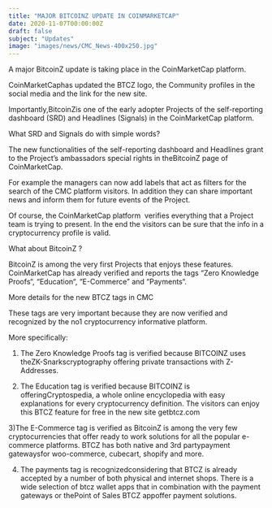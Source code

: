 ```yaml
---
title: "MAJOR BITCOINZ UPDATE IN COINMARKETCAP"
date: 2020-11-07T00:00:00Z
draft: false
subject: "Updates"
image: "images/news/CMC_News-400x250.jpg"
---
```


A major BitcoinZ update is taking place in the CoinMarketCap platform.

CoinMarketCaphas updated the BTCZ logo, the Community profiles in the social media and the link for the new site.

Importantly,BitcoinZis one of the early adopter Projects of the self-reporting dashboard (SRD) and Headlines (Signals) in the CoinMarketCap platform.

What SRD and Signals do with simple words?

The new functionalities of the self-reporting dashboard and Headlines grant to the Project’s ambassadors special rights in theBitcoinZ page of CoinMarketCap.

For example the managers can now add labels that act as filters for the search of the CMC platform visitors. In addition they can share important news and inform them for future events of the Project.

Of course, the CoinMarketCap platform  verifies everything that a Project team is trying to present. In the end the visitors can be sure that the info in a cryptocurrency profile is valid.

What about BitcoinZ ?

BitcoinZ is among the very first Projects that enjoys these features. CoinMarketCap has already verified and reports the tags “Zero Knowledge Proofs“, “Education“, “E-Commerce” and “Payments“.

More details for the new BTCZ tags in CMC

These tags are very important because they are now verified and recognized by the no1 cryptocurrency informative platform.

More specifically:

1) The Zero Knowledge Proofs tag is verified because BITCOINZ uses theZK-Snarkscryptography offering private transactions with Z-Addresses.

2) The Education tag is verified because BITCOINZ is offeringCryptospedia, a whole online encyclopedia with easy explanations for every cryptocurrency definition. The visitors can enjoy this BTCZ feature for free in the new site getbtcz.com

3)The E-Commerce tag is verified as BitcoinZ is among the very few cryptocurrencies that offer ready to work solutions for all the popular e-commerce platforms. BTCZ has both native and 3rd partypayment gatewaysfor woo-commerce, cubecart, shopify and more.

4) The payments tag is recognizedconsidering that BTCZ is already accepted by a number of both physical and internet shops. There is a wide selection of btcz wallet apps that in combination with the payment gateways or thePoint of Sales BTCZ appoffer payment solutions.
